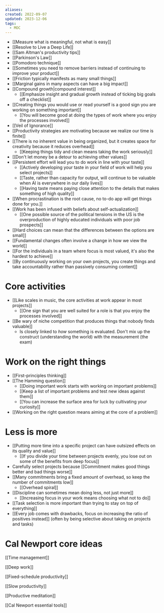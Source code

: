 ```yaml
---
aliases: 
created: 2022-09-07
updated: 2023-12-06
tags:
  - MOC
---
```


- [[Measure what is meaningful, not what is easy]]
- [[Resolve to Live a Deep Life]]
- [[Sam Altman's productivity tips]]
- [[Parkinson's Law]]
- [[Pomodoro technique]]
- [[Sometimes you need to remove barriers instead of continuing to improve your product]]
- [[Friction typically manifests as many small things]]
- [[Marginal gains in many aspects can have a big impact]]
- [[Compound growth|compound interest]]
	- [[Emphasize insight and gradual growth instead of ticking big goals off a checklist]]
- [[Creating things you would use or read yourself is a good sign you are working on something important]]
	- [[You will become good at doing the types of work where you enjoy the processes involved]]
- [[Veil of Ignorance]]
- [[Productivity strategies are motivating because we realize our time is finite]]
- [[There is no inherent value in being organized, but it creates space for creativity because it reduces overhead]]
	- [[Keeping things tidy and clean means taking the work seriously]]
- [[Don't let money be a detour to achieving other values]]
- [[Persistent effort will lead you to do work in line with your taste]]
	- [[Actively developing your taste in your field of work will help you select projects]]
	- [[Taste, rather than capacity for output, will continue to be valuable when AI is everywhere in our daily lives]]
	- [[Having taste means paying close attention to the details that makes something of high quality]]
- [[When procrastination is the root cause, no to-do app will get things done for you.]]
- [[Work has been infused with beliefs about self-actualization]]
	- [[One possible source of the political tensions in the US is the overproduction of highly educated individuals with poor job prospects]]
- [[Hard choices can mean that the differences between the options are small]]
- [[Fundamental changes often involve a change in how we view the world]]
- [[For the individuals in a team where focus is most valued, it's also the hardest to achieve]]
- [[By continuously working on your own projects, you create things and take accountability rather than passively consuming content]]

# Core activities
- [[Like scales in music, the core activities at work appear in most projects]]
	- [[One sign that you are well suited for a role is that you enjoy the processes involved]]
- [[Be wary of niche competition that produces things that nobody finds valuable]]
	- Is closely linked to *how* something is evaluated. Don't mix up the construct (understanding the world) with the measurement (the exam)

# Work on the right things

- [[First-principles thinking]]
- [[The Hamming question]]
	- [[Doing important work starts with working on important problems]]
	- [[Keep a list of important problems and test new ideas against them]]
	- [[You can increase the surface area for luck by cultivating your curiosity]]
- [[Working on the right question means aiming at the core of a problem]]

# Less is more

- [[Putting more time into a specific project can have outsized effects on its quality and value]]
	- [[If you divide your time between projects evenly, you lose out on some of the benefits from deep focus]]
- Carefully select projects because [[Commitment makes good things better and bad things worse]]
- [[Many commitments bring a fixed amount of overhead, so keep the number of commitments low]]
	- [[Overhead spiral]]
- [[Discipline can sometimes mean doing less, not just more]]
	- [[Increasing focus in your work means choosing what not to do]]
- [[Task selection is more important than trying to stay on top of everything]]
- [[Every job comes with drawbacks, focus on increasing the ratio of positives instead]] (often by being selective about taking on projects and tasks)

# Cal Newport core ideas

[[Time management]]

[[Deep work]]

[[Fixed-schedule productivity]]

[[Slow productivity]]

[[Productive meditation]]

[[Cal Newport essential tools]]